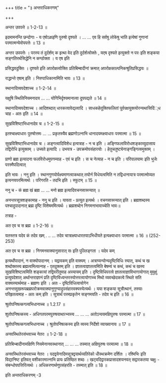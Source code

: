 +++
title = "३ अन्तराधिकरणम्"

+++

अन्तर उपपत्ते ॥ 1-2-13 ॥

इदमामनन्ति छन्दोगाः - य एषोऽक्षइणि पुरुषो दृश्यते । ... ... एव हि सर्वषु लोकेषु भाति इत्येषां गुणानां परमात्मन्येवोपपत्तेः ॥ 13 ॥

अन्तर उपपत्तेः । परस्य तं दुर्दर्शम् क इत्था वेद इति दुर्दर्शत्वोक्तेः , यएष दृश्यते इत्युक्तो न परः इति शङ्कया सङ्गतिरर्थसिद्धेनि न कण्ठोक्ता । य एष इति

प्रसिद्धवदुक्तिः । दृश्यते इति अपरोक्षत्वोक्तिः प्रतिबिम्बादीनां क्रमात् अपरोक्षकाल्पनिकश्रुतिप्रसिद्धयः ॥

राद्धान्ते एषाम् इति । निरुपाधिकानामिति भावः ॥ 13 ॥

स्थानादिव्यपदेशाच्च ॥ 1-2-14 ॥

यक्षुषि स्थितिनियमनादय ... ... योगिभिर्दृश्यमानात्वा दुपपद्यते ॥ 14 ॥

स्थानादिव्यपदेशाच्च । आदिशब्दात् धारकत्वावेद्यत्वादि । साधकहेतूक्तिफलितां पूर्वपक्षयुक्त्योरन्यथासिदिं्ध चाह - अतः इति ॥ 14 ॥

सुखविशिष्टाभिधानादेव च ॥ 1-2-15 ॥

इतश्चाक्ष्याधारः पुरुषोत्तमः ... ... प्रकृतस्यैव ब्रह्मणोऽत्नाभि धानादयमक्ष्याधारः परमात्मा ॥ 15 ॥

सुखविशिष्टाभिधानादेव च । अङ्गत्वादिविशेध इत्यत्राह - न च इति । अङ्गिफलाविरोधशङ्काव्युदासाय तद्विरोधि इत्युक्तम् । उच्यते इत्यादि । उभयत्र - उपक्रमोपसंहारयोः । हेतुचतुष्ट्येनाङ्गङ्गित्वमुक्तम् ।

प्राणो ब्रह्म इत्यादना फलविरोधमुपगम्याह - एवं च इति । स च नेत्याह - न च इति । परिपालयामः इति भुजेः परस्मैपदित्वात्

इति भावः । ननु इति । स्थानगुणयोर्वक्ष्यमाणत्वाकथात् तयोर्न विधेयत्वमिति न तद्विधानायात्र परमात्मोव्यत इत्यनयपरमित्यर्थः । परिगरति - तदभि इति । स्फुटम् ॥ 15 ॥

ननु च - कं ब्रह्म खं ब्रह्म ... ... मनो ब्रह्म इत्यादिवचनसारूप्यात् ॥

अनन्तरसूत्रशङ्कामाह - ननु च इति । यावता - प्रत्युत इत्यर्थः । वचनसारूप्यात् इति । ब्रह्मशब्दस्य पश्चादुपादानात् ब्रह्म दृष्टि विशेषममित्यर्थः । ब्रह्मशब्देन निगमनाभावाच्चेति भावः॥

तत्राह -

अत एव च स ब्रह्म ॥ 1-2-16 ॥

यतस्तत्र यदेव कं तदेव खम् . .. ... तदेव चात्राक्ष्याधारतयाऽभिधीयते इत्यक्ष्याधारः परमात्मा ॥ 16 ॥ (252-253)

अत एव च स ब्रह्म । निगमनवाक्यानुसारात् सः इति पुल्लिङ्गता । यदेव कम्

इत्यर्थोपादानं, न वाक्योपादानम् । यद्वावकम् इति वाक्यम् । अत्राप्यन्योन्यदृष्टिविधिः स्यात्, कथं च ख शब्दोक्तस्य ब्रह्मत्वमित्यत्नाह - एतदुक्तम् इति । ज्ञातत्वाज्ञातत्वमिति बेषम्यं च कथं, कथं च खस्य सुखविशिष्टत्वमिति शङ्कायां तद्विवरीतुमाह अस्यायम् इति । दृष्टिविधिपरत्वे ज्ञातत्वाज्ञाविभागायोगात् मुमुक्षुं प्रत्युपदेशात् अर्थान्तराज्ञानं प्रति दृष्टिविध्यन्तरस्योत्तरत्वायोगाच्च मिथो व्यवच्छेदकत्वे स्थिते सति वाक्यस्यार्थमाह - ब्रह्मणः इति । अतः - दृष्टिविधित्वायोगेन अनन्तसुखरूपब्रह्मपरोक्रमवाक्यानुगुण्यादुपसंहारवक्यस्येत्यर्थः । यया शङ्कया सूत्रौत्थानं, तस्याः परिहृतत्वमाह - अतः कम् इति । सूत्रार्थं परमप्रकृतेन सङ्गमयति - तदेव च इति ॥ 16 ॥

श्रुतोपनिषत्कगत्यभिधानाच्च ॥ 1.2.17 ॥

शुतोपनिषत्कस्य - अधिगतपरमपुरुषयाथात्भ्यस्य ... ... ... अतोऽप्ययमक्षिपुरुषः परमात्मा ॥ 17 ॥

श्रुतोपनिषत्कगत्वभिधानाच्च । श्रुतोपनिषत्कस्य इति व्यस्य निर्देशो व्याख्यानाय ॥ 17 ॥

अनवस्थितेरसंभवाच्च नेतरः ॥ 1-2-18 ॥

प्रतिबिभ्बादीनामक्षिणि नियमेनानवस्थानात् ... ... ... तस्मात् अक्षिपुरुषः परमात्मा ॥ 18 ॥

अनवस्थितेरसंभवाच्च नेतरः । पदद्वयेनादिमसूत्रद्वयार्थव्यतिरेको धीस्थक्रमेण दर्शितः । रश्मिभिः इति विद्यानिष्ट इतिवत् वशीकारमात्नाभि प्रायः प्रतिष्ठित शब्दः । खट्वदिद्वारकप्रासादशयनवत् सद्वारकतया चक्षुः - संबन्धोपपत्तिरित्यर्थः । अधिकरणार्थणुपसंहरति - तस्मात् इति ॥ 18 ॥

इति अन्तराधिकरणम् -3
